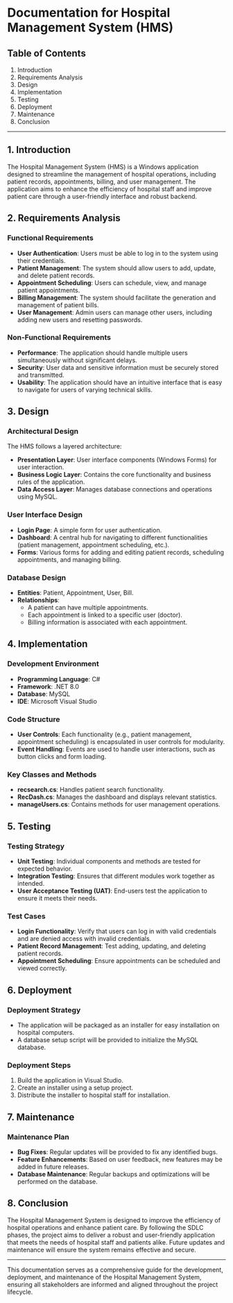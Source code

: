 # Documentation for Hospital Management System (HMS)

## Table of Contents
1. Introduction
2. Requirements Analysis
3. Design
4. Implementation
5. Testing
6. Deployment
7. Maintenance
8. Conclusion

---

## 1. Introduction
The Hospital Management System (HMS) is a Windows application designed to streamline the management of hospital operations, including patient records, appointments, billing, and user management. The application aims to enhance the efficiency of hospital staff and improve patient care through a user-friendly interface and robust backend.

## 2. Requirements Analysis
### Functional Requirements
- **User Authentication**: Users must be able to log in to the system using their credentials.
- **Patient Management**: The system should allow users to add, update, and delete patient records.
- **Appointment Scheduling**: Users can schedule, view, and manage patient appointments.
- **Billing Management**: The system should facilitate the generation and management of patient bills.
- **User Management**: Admin users can manage other users, including adding new users and resetting passwords.

### Non-Functional Requirements
- **Performance**: The application should handle multiple users simultaneously without significant delays.
- **Security**: User data and sensitive information must be securely stored and transmitted.
- **Usability**: The application should have an intuitive interface that is easy to navigate for users of varying technical skills.

## 3. Design
### Architectural Design
The HMS follows a layered architecture:
- **Presentation Layer**: User interface components (Windows Forms) for user interaction.
- **Business Logic Layer**: Contains the core functionality and business rules of the application.
- **Data Access Layer**: Manages database connections and operations using MySQL.

### User Interface Design
- **Login Page**: A simple form for user authentication.
- **Dashboard**: A central hub for navigating to different functionalities (patient management, appointment scheduling, etc.).
- **Forms**: Various forms for adding and editing patient records, scheduling appointments, and managing billing.

### Database Design
- **Entities**: Patient, Appointment, User, Bill.
- **Relationships**: 
  - A patient can have multiple appointments.
  - Each appointment is linked to a specific user (doctor).
  - Billing information is associated with each appointment.

## 4. Implementation
### Development Environment
- **Programming Language**: C#
- **Framework**: .NET 8.0
- **Database**: MySQL
- **IDE**: Microsoft Visual Studio

### Code Structure
- **User Controls**: Each functionality (e.g., patient management, appointment scheduling) is encapsulated in user controls for modularity.
- **Event Handling**: Events are used to handle user interactions, such as button clicks and form loading.

### Key Classes and Methods
- **recsearch.cs**: Handles patient search functionality.
- **RecDash.cs**: Manages the dashboard and displays relevant statistics.
- **manageUsers.cs**: Contains methods for user management operations.

## 5. Testing
### Testing Strategy
- **Unit Testing**: Individual components and methods are tested for expected behavior.
- **Integration Testing**: Ensures that different modules work together as intended.
- **User Acceptance Testing (UAT)**: End-users test the application to ensure it meets their needs.

### Test Cases
- **Login Functionality**: Verify that users can log in with valid credentials and are denied access with invalid credentials.
- **Patient Record Management**: Test adding, updating, and deleting patient records.
- **Appointment Scheduling**: Ensure appointments can be scheduled and viewed correctly.

## 6. Deployment
### Deployment Strategy
- The application will be packaged as an installer for easy installation on hospital computers.
- A database setup script will be provided to initialize the MySQL database.

### Deployment Steps
1. Build the application in Visual Studio.
2. Create an installer using a setup project.
3. Distribute the installer to hospital staff for installation.

## 7. Maintenance
### Maintenance Plan
- **Bug Fixes**: Regular updates will be provided to fix any identified bugs.
- **Feature Enhancements**: Based on user feedback, new features may be added in future releases.
- **Database Maintenance**: Regular backups and optimizations will be performed on the database.

## 8. Conclusion
The Hospital Management System is designed to improve the efficiency of hospital operations and enhance patient care. By following the SDLC phases, the project aims to deliver a robust and user-friendly application that meets the needs of hospital staff and patients alike. Future updates and maintenance will ensure the system remains effective and secure.

--- 

This documentation serves as a comprehensive guide for the development, deployment, and maintenance of the Hospital Management System, ensuring all stakeholders are informed and aligned throughout the project lifecycle.